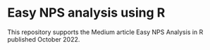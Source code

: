 # Easy NPS analysis using R
This repository supports the Medium article Easy NPS Analysis in R published October 2022.
